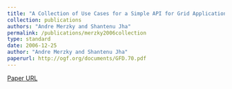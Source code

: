 ```yaml
---
title: "A Collection of Use Cases for a Simple API for Grid Applications"
collection: publications
authors: "Andre Merzky and Shantenu Jha"
permalink: /publications/merzky2006collection
type: standard
date: 2006-12-25
author: "Andre Merzky and Shantenu Jha"
paperurl: http://ogf.org/documents/GFD.70.pdf
---
```


[Paper URL](http://ogf.org/documents/GFD.70.pdf)
